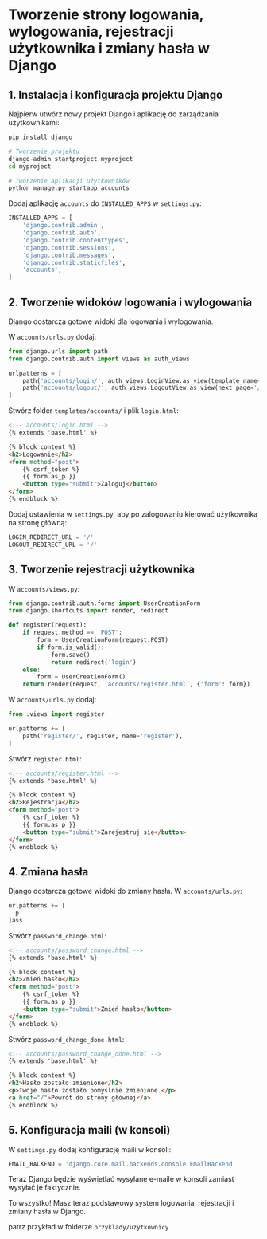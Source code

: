 # Tworzenie strony logowania, wylogowania, rejestracji użytkownika i zmiany hasła w Django

## 1. Instalacja i konfiguracja projektu Django

Najpierw utwórz nowy projekt Django i aplikację do zarządzania użytkownikami:

```bash
pip install django

# Tworzenie projektu
django-admin startproject myproject
cd myproject

# Tworzenie aplikacji użytkowników
python manage.py startapp accounts
```

Dodaj aplikację `accounts` do `INSTALLED_APPS` w `settings.py`:

```python
INSTALLED_APPS = [
    'django.contrib.admin',
    'django.contrib.auth',
    'django.contrib.contenttypes',
    'django.contrib.sessions',
    'django.contrib.messages',
    'django.contrib.staticfiles',
    'accounts',
]
```

## 2. Tworzenie widoków logowania i wylogowania

Django dostarcza gotowe widoki dla logowania i wylogowania.

W `accounts/urls.py` dodaj:

```python
from django.urls import path
from django.contrib.auth import views as auth_views

urlpatterns = [
    path('accounts/login/', auth_views.LoginView.as_view(template_name='accounts/login.html'), name='login'),
    path('accounts/logout/', auth_views.LogoutView.as_view(next_page='/'), name='logout'),
]
```

Stwórz folder `templates/accounts/` i plik `login.html`:

```html
<!-- accounts/login.html -->
{% extends 'base.html' %}

{% block content %}
<h2>Logowanie</h2>
<form method="post">
    {% csrf_token %}
    {{ form.as_p }}
    <button type="submit">Zaloguj</button>
</form>
{% endblock %}
```

Dodaj ustawienia w `settings.py`, aby po zalogowaniu kierować użytkownika na stronę główną:

```python
LOGIN_REDIRECT_URL = '/'
LOGOUT_REDIRECT_URL = '/'
```

## 3. Tworzenie rejestracji użytkownika

W `accounts/views.py`:

```python
from django.contrib.auth.forms import UserCreationForm
from django.shortcuts import render, redirect

def register(request):
    if request.method == 'POST':
        form = UserCreationForm(request.POST)
        if form.is_valid():
            form.save()
            return redirect('login')
    else:
        form = UserCreationForm()
    return render(request, 'accounts/register.html', {'form': form})
```

W `accounts/urls.py` dodaj:

```python
from .views import register

urlpatterns += [
    path('register/', register, name='register'),
]
```

Stwórz `register.html`:

```html
<!-- accounts/register.html -->
{% extends 'base.html' %}

{% block content %}
<h2>Rejestracja</h2>
<form method="post">
    {% csrf_token %}
    {{ form.as_p }}
    <button type="submit">Zarejestruj się</button>
</form>
{% endblock %}
```

## 4. Zmiana hasła

Django dostarcza gotowe widoki do zmiany hasła. W `accounts/urls.py`:

```python
urlpatterns += [
  p
]ass
```

Stwórz `password_change.html`:

```html
<!-- accounts/password_change.html -->
{% extends 'base.html' %}

{% block content %}
<h2>Zmień hasło</h2>
<form method="post">
    {% csrf_token %}
    {{ form.as_p }}
    <button type="submit">Zmień hasło</button>
</form>
{% endblock %}
```

Stwórz `password_change_done.html`:

```html
<!-- accounts/password_change_done.html -->
{% extends 'base.html' %}

{% block content %}
<h2>Hasło zostało zmienione</h2>
<p>Twoje hasło zostało pomyślnie zmienione.</p>
<a href="/">Powrót do strony głównej</a>
{% endblock %}
```

## 5. Konfiguracja maili (w konsoli)

W `settings.py` dodaj konfigurację maili w konsoli:

```python
EMAIL_BACKEND = 'django.core.mail.backends.console.EmailBackend'
```

Teraz Django będzie wyświetlać wysyłane e-maile w konsoli zamiast wysyłać je faktycznie.

To wszystko! Masz teraz podstawowy system logowania, rejestracji i zmiany hasła w Django.

patrz przykład w folderze `przyklady/uzytkownicy`